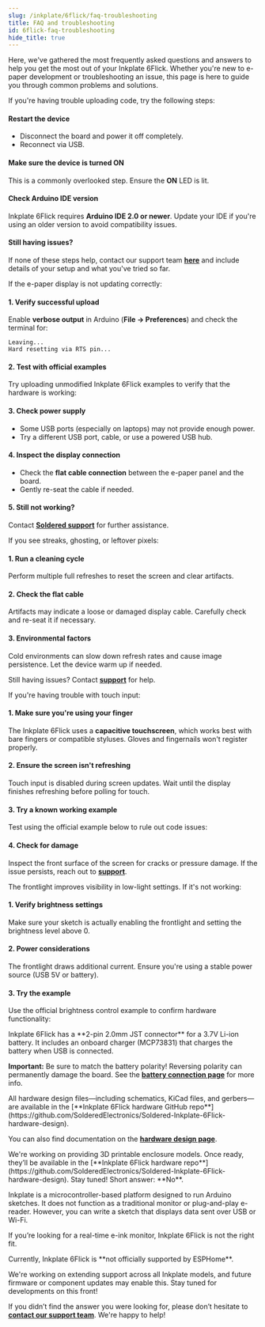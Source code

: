```yaml
---
slug: /inkplate/6flick/faq-troubleshooting
title: FAQ and troubleshooting
id: 6flick-faq-troubleshooting
hide_title: true
---
```


<SectionTitle title="FAQ and Troubleshooting" backgroundImage="/img/faq.webp" />

Here, we've gathered the most frequently asked questions and answers to help you get the most out of your Inkplate 6Flick. Whether you're new to e-paper development or troubleshooting an issue, this page is here to guide you through common problems and solutions.

<ExpandableSection title="I can't upload code to Inkplate 6Flick">
If you're having trouble uploading code, try the following steps:

#### Restart the device
- Disconnect the board and power it off completely.
- Reconnect via USB.

#### Make sure the device is turned ON
This is a commonly overlooked step. Ensure the **ON** LED is lit.

#### Check Arduino IDE version
Inkplate 6Flick requires **Arduino IDE 2.0 or newer**. Update your IDE if you're using an older version to avoid compatibility issues.

#### Still having issues?
If none of these steps help, contact our support team [**here**](https://soldered.com/contact/) and include details of your setup and what you've tried so far.
</ExpandableSection>

<ExpandableSection title="My display won't refresh, what am I doing wrong?">
If the e-paper display is not updating correctly:

#### 1. Verify successful upload
Enable **verbose output** in Arduino (**File → Preferences**) and check the terminal for:

```
Leaving... 
Hard resetting via RTS pin...
```

#### 2. Test with official examples
Try uploading unmodified Inkplate 6Flick examples to verify that the hardware is working:

<QuickLink 
  title="Inkplate6FLICK_Black_And_White.ino" 
  description="Example using black-and-white display mode." 
  url="https://github.com/SolderedElectronics/Inkplate-Arduino-library/blob/dev/examples/Inkplate6FLICK/Basic/Inkplate6FLICK_Black_And_White/Inkplate6FLICK_Black_And_White.ino" 
/>

#### 3. Check power supply
- Some USB ports (especially on laptops) may not provide enough power.
- Try a different USB port, cable, or use a powered USB hub.

#### 4. Inspect the display connection
- Check the **flat cable connection** between the e-paper panel and the board.
- Gently re-seat the cable if needed.

<CenteredImage src="/img/inkplate_6_motion/flat_cable.jpg" alt="Inkplate 6Flick flat cable" caption="E-paper flat cable connector" width="500px" />

#### 5. Still not working?
Contact [**Soldered support**](https://soldered.com/contact/) for further assistance.
</ExpandableSection>

<ExpandableSection title="My display refreshes but shows artifacts or ghosting">
If you see streaks, ghosting, or leftover pixels:

#### 1. Run a cleaning cycle
Perform multiple full refreshes to reset the screen and clear artifacts.

#### 2. Check the flat cable
Artifacts may indicate a loose or damaged display cable. Carefully check and re-seat it if necessary.

#### 3. Environmental factors
Cold environments can slow down refresh rates and cause image persistence. Let the device warm up if needed.

Still having issues? Contact [**support**](https://soldered.com/contact/) for help.
</ExpandableSection>

<ExpandableSection title="Touchscreen isn't working or unresponsive">
If you're having trouble with touch input:

#### 1. Make sure you're using your finger
The Inkplate 6Flick uses a **capacitive touchscreen**, which works best with bare fingers or compatible styluses. Gloves and fingernails won't register properly.

#### 2. Ensure the screen isn't refreshing
Touch input is disabled during screen updates. Wait until the display finishes refreshing before polling for touch.

#### 3. Try a known working example
Test using the official example below to rule out code issues:

<QuickLink 
  title="Inkplate6FLICK_Touch_In_Area.ino" 
  description="Example detecting touches in a defined screen area." 
  url="https://github.com/SolderedElectronics/Inkplate-Arduino-library/blob/dev/examples/Inkplate6FLICK/Basic/Inkplate6FLICK_Touch_In_Area/Inkplate6FLICK_Touch_In_Area.ino" 
/>

#### 4. Check for damage
Inspect the front surface of the screen for cracks or pressure damage. If the issue persists, reach out to [**support**](https://soldered.com/contact/).
</ExpandableSection>

<ExpandableSection title="Frontlight isn't turning on or is too dim">
The frontlight improves visibility in low-light settings. If it's not working:

#### 1. Verify brightness settings
Make sure your sketch is actually enabling the frontlight and setting the brightness level above 0.

#### 2. Power considerations
The frontlight draws additional current. Ensure you're using a stable power source (USB 5V or battery).

#### 3. Try the example
Use the official brightness control example to confirm hardware functionality:

<QuickLink 
  title="Inkplate6FLICK_Frontlight.ino" 
  description="Adjust frontlight brightness in real time." 
  url="https://github.com/SolderedElectronics/Inkplate-Arduino-library/blob/dev/examples/Inkplate6FLICK/Advanced/Frontlight/Inkplate6FLICK_Frontlight/Inkplate6FLICK_Frontlight.ino"
/>
</ExpandableSection>

<ExpandableSection title="How do I connect a battery to Inkplate 6Flick?">
Inkplate 6Flick has a **2-pin 2.0mm JST connector** for a 3.7V Li-ion battery. It includes an onboard charger (MCP73831) that charges the battery when USB is connected.

<CenteredImage src="/img/inkplate_6_motion/battery_jst_connector.jpg" alt="Battery JST connector" caption="JST battery connector on Inkplate 6Flick" width="500px" />

<WarningBox>**Important:** Be sure to match the battery polarity! Reversing polarity can permanently damage the board. See the [**battery connection page**](/inkplate/6flick/hardware/battery) for more info.</WarningBox>
</ExpandableSection>

<ExpandableSection title="Where can I find schematics and hardware files for Inkplate 6Flick?">
All hardware design files—including schematics, KiCad files, and gerbers—are available in the [**Inkplate 6Flick hardware GitHub repo**](https://github.com/SolderedElectronics/Soldered-Inkplate-6Flick-hardware-design).

You can also find documentation on the [**hardware design page**](/inkplate/6flick/hardware/design).
</ExpandableSection>

<ExpandableSection title="Where can I download 3D enclosure files?">
We're working on providing 3D printable enclosure models. Once ready, they’ll be available in the [**Inkplate 6Flick hardware repo**](https://github.com/SolderedElectronics/Soldered-Inkplate-6Flick-hardware-design). Stay tuned!
</ExpandableSection>

<ExpandableSection title="Can I use Inkplate 6Flick as an external monitor or e-reader?">
Short answer: **No**.

Inkplate is a microcontroller-based platform designed to run Arduino sketches. It does not function as a traditional monitor or plug-and-play e-reader. However, you can write a sketch that displays data sent over USB or Wi-Fi.

If you’re looking for a real-time e-ink monitor, Inkplate 6Flick is not the right fit.
</ExpandableSection>

<ExpandableSection title="Is Inkplate 6Flick compatible with ESPHome or Home Assistant?">
Currently, Inkplate 6Flick is **not officially supported by ESPHome**.

We're working on extending support across all Inkplate models, and future firmware or component updates may enable this. Stay tuned for developments on this front!
</ExpandableSection>

<InfoBox>If you didn’t find the answer you were looking for, please don’t hesitate to [**contact our support team**](https://soldered.com/contact/). We're happy to help!</InfoBox>